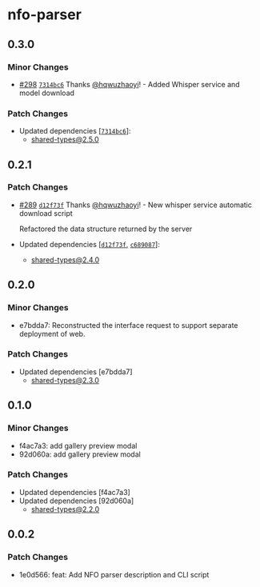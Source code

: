# nfo-parser

## 0.3.0

### Minor Changes

- [#298](https://github.com/hqwuzhaoyi/gpt-subtitle/pull/298) [`7314bc6`](https://github.com/hqwuzhaoyi/gpt-subtitle/commit/7314bc678802b11f80b2d1eed8124112138a21ef) Thanks [@hqwuzhaoyi](https://github.com/hqwuzhaoyi)! - Added Whisper service and model download

### Patch Changes

- Updated dependencies [[`7314bc6`](https://github.com/hqwuzhaoyi/gpt-subtitle/commit/7314bc678802b11f80b2d1eed8124112138a21ef)]:
  - shared-types@2.5.0

## 0.2.1

### Patch Changes

- [#289](https://github.com/hqwuzhaoyi/gpt-subtitle/pull/289) [`d12f73f`](https://github.com/hqwuzhaoyi/gpt-subtitle/commit/d12f73f97e2115a7c636a40f997efe1e3f617383) Thanks [@hqwuzhaoyi](https://github.com/hqwuzhaoyi)! - New whisper service automatic download script

  Refactored the data structure returned by the server

- Updated dependencies [[`d12f73f`](https://github.com/hqwuzhaoyi/gpt-subtitle/commit/d12f73f97e2115a7c636a40f997efe1e3f617383), [`c689087`](https://github.com/hqwuzhaoyi/gpt-subtitle/commit/c68908773728f849f080f90331ac23930e847b62)]:
  - shared-types@2.4.0

## 0.2.0

### Minor Changes

- e7bdda7: Reconstructed the interface request to support separate deployment of web.

### Patch Changes

- Updated dependencies [e7bdda7]
  - shared-types@2.3.0

## 0.1.0

### Minor Changes

- f4ac7a3: add gallery preview modal
- 92d060a: add gallery preview modal

### Patch Changes

- Updated dependencies [f4ac7a3]
- Updated dependencies [92d060a]
  - shared-types@2.2.0

## 0.0.2

### Patch Changes

- 1e0d566: feat: Add NFO parser description and CLI script
